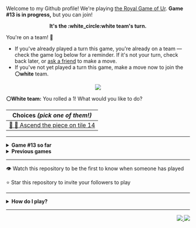 Welcome to my Github profile!
We're playing
[the Royal Game of Ur](https://en.wikipedia.org/wiki/Royal_Game_of_Ur).
**Game #13 is in progress,** but you can join!

<p align="center">
  <b>It's the
  :white_circle:white
  team's turn.</b>
</p>

You're on a team! :wave:

* If you've already played a turn this game, you're already on a team
  &mdash; check the game log below for a reminder. If it's not your turn,
  check back later, or [ask a
  friend](https://twitter.com/share?text=I'm+playing+The+Royal+Game+of+Ur+on+a+GitHub+profile.+Take+your+turn+at+https://github.com/rossjrw/rossjrw+%23RoyalGameOfUr+%23github) to make a move.
* If you've not yet played a turn this game, make a move now to join the
  **:white_circle:white** team.

<p align="center"><img src="https://raw.githubusercontent.com/rossjrw/rossjrw/play/games/current/board.2144.svg"></p>

  **:white_circle:White team:**
  You rolled a 1!
What would you like to do?

| Choices *(pick one of them!)* |
| --- |
  | [  :rocket: :crown: Ascend the piece on tile 14 ](https://github.com/rossjrw/rossjrw/issues/new?title=ur-move-1%4014-0&amp;body=Press+Submit%21+You+don%27t+need+to+edit+this+text+or+do+anything+else.%0D%0A%0D%0ABe+aware+that+your+move+can+take+a+minute+or+two+to+process.) |

-----

<details>
<summary><b>Game #13 so far</b></summary>

## Who's on each team?

<table>
    <thead>
      <tr><th colspan=2>Players in this game</th></tr>
    </thead>
    <tbody>
      <tr>
        <td align="right"><b>Black team</b> :black_circle:</td>
        <td>:white_circle: <b> White team</b></td>
      </tr>
      <tr align="center">
        <td><b><a href="https://github.com/CostasAK">@CostasAK</a></b> (38)<br><b><a href="https://github.com/Murdeala">@Murdeala</a></b> (17)<br><b><a href="https://github.com/congthanhng">@congthanhng</a></b> (4)<br><b><a href="https://github.com/Christian-Seiler">@Christian-Seiler</a></b> (2)<br><b><a href="https://github.com/bnidevs">@bnidevs</a></b> (2)<br><b><a href="https://github.com/Hrushal-Nikhare">@Hrushal-Nikhare</a></b> (1)<br><b><a href="https://github.com/DannyDoneva96">@DannyDoneva96</a></b> (1)<br><b><a href="https://github.com/shpatrickguo">@shpatrickguo</a></b> (1)<br><b><a href="https://github.com/tb148">@tb148</a></b> (1)<br><b><a href="https://github.com/sagodi97">@sagodi97</a></b> (1)<br><b><a href="https://github.com/le2sky">@le2sky</a></b> (1)<br><b><a href="https://github.com/zackfall">@zackfall</a></b> (1)</td>
        <td><b><a href="https://github.com/TejaTadepalli">@TejaTadepalli</a></b> (59)<br><b><a href="https://github.com/Sam948-byte">@Sam948-byte</a></b> (1)<br><b><a href="https://github.com/beingmerry">@beingmerry</a></b> (1)<br><b><a href="https://github.com/tygutowski">@tygutowski</a></b> (1)<br><b><a href="https://github.com/normalwalrus">@normalwalrus</a></b> (1)<br><b><a href="https://github.com/spetz83">@spetz83</a></b> (1)<br><b><a href="https://github.com/visualdoj">@visualdoj</a></b> (1)<br><b><a href="https://github.com/aquila-const">@aquila-const</a></b> (1)</td>
      </tr>
    </tbody>
  </table>

## What's happened so far?

| Time | Turn | Event | Issue | Board |
| :---: | :---: | :--- | :---: | :---: |
  | 27th Jan 2023 15:59 | **0** | :white_circle: **[@TejaTadepalli](https://github.com/TejaTadepalli)** started a new game | [#1995](https://github.com/rossjrw/rossjrw/issues/1995) | [link](https://raw.githubusercontent.com/rossjrw/rossjrw/abd8b193e9597e14f2da6b861a4af6c1af9d2d58/games/current/board.1995.svg) |
  | 27th Jan 2023 16:00 | **1** | :white_circle: **[@TejaTadepalli](https://github.com/TejaTadepalli)** moved a white piece onto the board to position 2    | [#1996](https://github.com/rossjrw/rossjrw/issues/1996) | [link](https://raw.githubusercontent.com/rossjrw/rossjrw/533e22cd03b5a3e3fcd226d1e5cb3bff2694562a/games/current/board.1996.svg) |
  | 27th Jan 2023 16:44 | **2** | :black_circle: **[@CostasAK](https://github.com/CostasAK)** moved a black piece onto the board to position 1    | [#1997](https://github.com/rossjrw/rossjrw/issues/1997) | [link](https://raw.githubusercontent.com/rossjrw/rossjrw/12905d6634213b0732f486cfb68e0f42364d12ab/games/current/board.1997.svg) |
  | 27th Jan 2023 18:05 | **3** | :white_circle: **[@Sam948-byte](https://github.com/Sam948-byte)** moved a white piece from position 2 to position 4  — claimed a rosette :rosette:  | [#1998](https://github.com/rossjrw/rossjrw/issues/1998) | [link](https://raw.githubusercontent.com/rossjrw/rossjrw/17de13e5d985f872286a58a1333d46f9fc4570a7/games/current/board.1998.svg) |
  | 27th Jan 2023 18:49 | **4** | :white_circle: **[@TejaTadepalli](https://github.com/TejaTadepalli)** moved a white piece onto the board to position 3    | [#1999](https://github.com/rossjrw/rossjrw/issues/1999) |  |
  | 30th Jan 2023 15:36 | **5** | :black_circle: **[@congthanhng](https://github.com/congthanhng)** moved a black piece from position 1 to position 4  — claimed a rosette :rosette:  | [#2000](https://github.com/rossjrw/rossjrw/issues/2000) | [link](https://raw.githubusercontent.com/rossjrw/rossjrw/742dda9192b1c7bf36198cc00b803c7104fde3a0/games/current/board.2000.svg) |
  | 30th Jan 2023 15:36 | **6** | :black_circle:  The black team rolled a 0 and their turn was automatically passed | [#2000](https://github.com/rossjrw/rossjrw/issues/2000) | [link](https://raw.githubusercontent.com/rossjrw/rossjrw/d43875d93175dc8052bb78c03649a2f6c4d13c44/games/current/board.2000.svg) |
  | 30th Jan 2023 15:54 | **7** | :white_circle: **[@TejaTadepalli](https://github.com/TejaTadepalli)** moved a white piece onto the board to position 2    | [#2001](https://github.com/rossjrw/rossjrw/issues/2001) | [link](https://raw.githubusercontent.com/rossjrw/rossjrw/c6c2d9ee7ea2d8e26165e756e58df7cdea096e95/games/current/board.2001.svg) |
  | 30th Jan 2023 16:50 | **8** | :black_circle: **[@congthanhng](https://github.com/congthanhng)** moved a black piece onto the board to position 2    | [#2002](https://github.com/rossjrw/rossjrw/issues/2002) | [link](https://raw.githubusercontent.com/rossjrw/rossjrw/ad5f67e27e76d4b848966307d54ebbe8684903d0/games/current/board.2002.svg) |
  | 31st Jan 2023 00:38 | **9** | :white_circle: **[@beingmerry](https://github.com/beingmerry)** moved a white piece from position 3 to position 5    | [#2003](https://github.com/rossjrw/rossjrw/issues/2003) | [link](https://raw.githubusercontent.com/rossjrw/rossjrw/ef5bbf883ed0b12ee760106aae84dde94d1553a3/games/current/board.2003.svg) |
  | 31st Jan 2023 05:50 | **10** | :black_circle: **[@congthanhng](https://github.com/congthanhng)** moved a black piece from position 4 to position 8  — claimed a rosette :rosette:  | [#2004](https://github.com/rossjrw/rossjrw/issues/2004) | [link](https://raw.githubusercontent.com/rossjrw/rossjrw/6861ce254550479844130a072070affba0551944/games/current/board.2004.svg) |
  | 31st Jan 2023 06:51 | **11** | :black_circle: **[@congthanhng](https://github.com/congthanhng)** moved a black piece from position 2 to position 4  — claimed a rosette :rosette:  | [#2005](https://github.com/rossjrw/rossjrw/issues/2005) |  |
  | 31st Jan 2023 07:56 | **12** | :black_circle: **[@Hrushal-Nikhare](https://github.com/Hrushal-Nikhare)** moved a black piece from position 8 to position 10    | [#2006](https://github.com/rossjrw/rossjrw/issues/2006) |  |
  | 31st Jan 2023 07:56 | **13** | :white_circle:  The white team rolled a 0 and their turn was automatically passed | [#2006](https://github.com/rossjrw/rossjrw/issues/2006) | [link](https://raw.githubusercontent.com/rossjrw/rossjrw/313500b9a30c47ab16b1062984af401ec984d7fe/games/current/board.2006.svg) |
  | 31st Jan 2023 07:56 | **14** | :black_circle:  The black team rolled a 0 and their turn was automatically passed | [#2006](https://github.com/rossjrw/rossjrw/issues/2006) | [link](https://raw.githubusercontent.com/rossjrw/rossjrw/84d39b78635af7de15f0918090cc6e7502aa3957/games/current/board.2006.svg) |
  | 1st Feb 2023 13:09 | **15** | :white_circle: **[@TejaTadepalli](https://github.com/TejaTadepalli)** moved a white piece from position 5 to position 8  — claimed a rosette :rosette:  | [#2007](https://github.com/rossjrw/rossjrw/issues/2007) | [link](https://raw.githubusercontent.com/rossjrw/rossjrw/f317dafda8426fe6393df8d8c8961ae624341be0/games/current/board.2007.svg) |
  | 1st Feb 2023 13:10 | **16** | :white_circle: **[@TejaTadepalli](https://github.com/TejaTadepalli)** moved a white piece onto the board to position 3    | [#2008](https://github.com/rossjrw/rossjrw/issues/2008) | [link](https://raw.githubusercontent.com/rossjrw/rossjrw/99104bcaf691192ceb2145bd7e9c56000d68df31/games/current/board.2008.svg) |
  | 2nd Feb 2023 08:59 | **17** | :black_circle: **[@CostasAK](https://github.com/CostasAK)** moved a black piece from position 10 to position 11    | [#2009](https://github.com/rossjrw/rossjrw/issues/2009) | [link](https://raw.githubusercontent.com/rossjrw/rossjrw/f8432faddd7e2584e9fa041447a283c7c6ec6f8f/games/current/board.2009.svg) |
  | 2nd Feb 2023 12:51 | **18** | :white_circle: **[@TejaTadepalli](https://github.com/TejaTadepalli)** moved a white piece from position 8 to position 10    | [#2010](https://github.com/rossjrw/rossjrw/issues/2010) | [link](https://raw.githubusercontent.com/rossjrw/rossjrw/65f79145ee72f6faa2a5fc0634717cb446b9a403/games/current/board.2010.svg) |
  | 2nd Feb 2023 13:02 | **19** | :black_circle: **[@CostasAK](https://github.com/CostasAK)** moved a black piece from position 11 to position 13    | [#2011](https://github.com/rossjrw/rossjrw/issues/2011) | [link](https://raw.githubusercontent.com/rossjrw/rossjrw/7014c6c499de107baefc50354071ab28a02213dc/games/current/board.2011.svg) |
  | 2nd Feb 2023 15:52 | **20** | :white_circle: **[@TejaTadepalli](https://github.com/TejaTadepalli)** moved a white piece from position 10 to position 12    | [#2012](https://github.com/rossjrw/rossjrw/issues/2012) | [link](https://raw.githubusercontent.com/rossjrw/rossjrw/78b57ca2c41eea1a2a27e032e386345ee7e1bfba/games/current/board.2012.svg) |
  | 2nd Feb 2023 17:38 | **21** | :black_circle: **[@Christian-Seiler](https://github.com/Christian-Seiler)** moved a black piece onto the board to position 2    | [#2013](https://github.com/rossjrw/rossjrw/issues/2013) | [link](https://raw.githubusercontent.com/rossjrw/rossjrw/29e7c7aee0305e7f7464af347fad7930b232545e/games/current/board.2013.svg) |
  | 3rd Feb 2023 14:21 | **22** | :white_circle: **[@TejaTadepalli](https://github.com/TejaTadepalli)** ascended a white piece from position 12 :rocket:    | [#2014](https://github.com/rossjrw/rossjrw/issues/2014) | [link](https://raw.githubusercontent.com/rossjrw/rossjrw/4effe1f68fe4391888e7ba9f21663e3e48f490e8/games/current/board.2014.svg) |
  | 3rd Feb 2023 16:01 | **23** | :black_circle: **[@CostasAK](https://github.com/CostasAK)** moved a black piece from position 13 to position 14  — claimed a rosette :rosette:  | [#2015](https://github.com/rossjrw/rossjrw/issues/2015) | [link](https://raw.githubusercontent.com/rossjrw/rossjrw/bb0084ebdccaa64a3e1993906a9b6f5e3a9f3ee3/games/current/board.2015.svg) |
  | 3rd Feb 2023 16:02 | **24** | :black_circle: **[@CostasAK](https://github.com/CostasAK)** ascended a black piece from position 14 :rocket:    | [#2016](https://github.com/rossjrw/rossjrw/issues/2016) | [link](https://raw.githubusercontent.com/rossjrw/rossjrw/c0dfdbed80a7704f15e8731902fc332e65f7b3bb/games/current/board.2016.svg) |
  | 4th Feb 2023 04:48 | **25** | :white_circle: **[@TejaTadepalli](https://github.com/TejaTadepalli)** moved a white piece from position 3 to position 5    | [#2017](https://github.com/rossjrw/rossjrw/issues/2017) | [link](https://raw.githubusercontent.com/rossjrw/rossjrw/14b322900e337d37c00f3420c1034180f8cea2d1/games/current/board.2017.svg) |
  | 8th Feb 2023 05:44 | **26** | :black_circle: **[@Murdeala](https://github.com/Murdeala)** moved a black piece from position 4 to position 5 — captured a white piece :crossed_swords:   | [#2018](https://github.com/rossjrw/rossjrw/issues/2018) | [link](https://raw.githubusercontent.com/rossjrw/rossjrw/0ee33fc7033def0a906d8a0d17c43e23904ab9e8/games/current/board.2018.svg) |
  | 8th Feb 2023 15:18 | **27** | :white_circle: **[@TejaTadepalli](https://github.com/TejaTadepalli)** moved a white piece from position 2 to position 5 — captured a black piece :crossed_swords:   | [#2020](https://github.com/rossjrw/rossjrw/issues/2020) | [link](https://raw.githubusercontent.com/rossjrw/rossjrw/65316672f66ed81f3bdcd03741bc8730b3a99684/games/current/board.2020.svg) |
  | 8th Feb 2023 19:09 | **28** | :black_circle: **[@DannyDoneva96](https://github.com/DannyDoneva96)** moved a black piece from position 2 to position 4  — claimed a rosette :rosette:  | [#2021](https://github.com/rossjrw/rossjrw/issues/2021) | [link](https://raw.githubusercontent.com/rossjrw/rossjrw/3e4daf8709c22c6d0f453660476f36cd104fa644/games/current/board.2021.svg) |
  | 9th Feb 2023 17:06 | **29** | :black_circle: **[@Christian-Seiler](https://github.com/Christian-Seiler)** moved a black piece from position 4 to position 7    | [#2022](https://github.com/rossjrw/rossjrw/issues/2022) | [link](https://raw.githubusercontent.com/rossjrw/rossjrw/6a483896a639d318afd07ed3c7def8e703a28e99/games/current/board.2022.svg) |
  | 10th Feb 2023 13:56 | **30** | :white_circle: **[@TejaTadepalli](https://github.com/TejaTadepalli)** moved a white piece from position 5 to position 7 — captured a black piece :crossed_swords:   | [#2024](https://github.com/rossjrw/rossjrw/issues/2024) | [link](https://raw.githubusercontent.com/rossjrw/rossjrw/2508d184939fc748b28099734b1cfd9bddc1c137/games/current/board.2024.svg) |
  | 11th Feb 2023 06:13 | **31** | :black_circle: **[@shpatrickguo](https://github.com/shpatrickguo)** moved a black piece onto the board to position 2    | [#2025](https://github.com/rossjrw/rossjrw/issues/2025) | [link](https://raw.githubusercontent.com/rossjrw/rossjrw/f8af921343aa8810a06854926538fa68f6c66851/games/current/board.2025.svg) |
  | 11th Feb 2023 14:35 | **32** | :white_circle: **[@TejaTadepalli](https://github.com/TejaTadepalli)** moved a white piece from position 7 to position 9    | [#2027](https://github.com/rossjrw/rossjrw/issues/2027) | [link](https://raw.githubusercontent.com/rossjrw/rossjrw/f5e3e9846ec900c1f9b1c1041848a130a2289a46/games/current/board.2027.svg) |
  | 12th Feb 2023 09:57 | **33** | :black_circle: **[@tb148](https://github.com/tb148)** moved a black piece onto the board to position 3    | [#2028](https://github.com/rossjrw/rossjrw/issues/2028) | [link](https://raw.githubusercontent.com/rossjrw/rossjrw/b7711698683645f454b10e81d1e42ad2896fea48/games/current/board.2028.svg) |
  | 12th Feb 2023 16:52 | **34** | :white_circle: **[@TejaTadepalli](https://github.com/TejaTadepalli)** moved a white piece onto the board to position 3    | [#2030](https://github.com/rossjrw/rossjrw/issues/2030) | [link](https://raw.githubusercontent.com/rossjrw/rossjrw/8a110f446f9c51b811e807518a5588d5212ba800/games/current/board.2030.svg) |
  | 13th Feb 2023 02:52 | **35** | :black_circle: **[@sagodi97](https://github.com/sagodi97)** moved a black piece from position 2 to position 4  — claimed a rosette :rosette:  | [#2031](https://github.com/rossjrw/rossjrw/issues/2031) | [link](https://raw.githubusercontent.com/rossjrw/rossjrw/bbf3a1f56c79547c20ead55f126b42e8d48bf11c/games/current/board.2031.svg) |
  | 14th Feb 2023 01:50 | **36** | :black_circle: **[@Murdeala](https://github.com/Murdeala)** moved a black piece from position 3 to position 6    | [#2032](https://github.com/rossjrw/rossjrw/issues/2032) | [link](https://raw.githubusercontent.com/rossjrw/rossjrw/4b398835a43c46b45eadcaf5a1303b474bcb525d/games/current/board.2032.svg) |
  | 14th Feb 2023 13:08 | **37** | :white_circle: **[@TejaTadepalli](https://github.com/TejaTadepalli)** moved a white piece from position 3 to position 6 — captured a black piece :crossed_swords:   | [#2033](https://github.com/rossjrw/rossjrw/issues/2033) | [link](https://raw.githubusercontent.com/rossjrw/rossjrw/4090eacad8e27a1391ae3d4884891dd78c3f2cbb/games/current/board.2033.svg) |
  | 15th Feb 2023 23:15 | **38** | :black_circle: **[@Murdeala](https://github.com/Murdeala)** moved a black piece from position 4 to position 6 — captured a white piece :crossed_swords:   | [#2034](https://github.com/rossjrw/rossjrw/issues/2034) | [link](https://raw.githubusercontent.com/rossjrw/rossjrw/c271c5cbcdc1ab9b4870ee82d711ba53def1a44b/games/current/board.2034.svg) |
  | 16th Feb 2023 00:16 | **39** | :white_circle: **[@tygutowski](https://github.com/tygutowski)** moved a white piece from position 4 to position 5    | [#2035](https://github.com/rossjrw/rossjrw/issues/2035) | [link](https://raw.githubusercontent.com/rossjrw/rossjrw/762709b2119e6cf0766cc1d24462aac042469407/games/current/board.2035.svg) |
  | 16th Feb 2023 02:18 | **40** | :black_circle: **[@Murdeala](https://github.com/Murdeala)** moved a black piece onto the board to position 1    | [#2036](https://github.com/rossjrw/rossjrw/issues/2036) | [link](https://raw.githubusercontent.com/rossjrw/rossjrw/72f638b9d3e8b5aa28a4adaed49c92af39c6fdd4/games/current/board.2036.svg) |
  | 16th Feb 2023 15:07 | **41** | :white_circle: **[@TejaTadepalli](https://github.com/TejaTadepalli)** moved a white piece onto the board to position 4  — claimed a rosette :rosette:  | [#2037](https://github.com/rossjrw/rossjrw/issues/2037) | [link](https://raw.githubusercontent.com/rossjrw/rossjrw/913a6ee7a3e8342a7f929a81581e6acb5ef4ab8f/games/current/board.2037.svg) |
  | 16th Feb 2023 15:08 | **42** | :white_circle: **[@TejaTadepalli](https://github.com/TejaTadepalli)** moved a white piece from position 5 to position 6 — captured a black piece :crossed_swords:   | [#2038](https://github.com/rossjrw/rossjrw/issues/2038) | [link](https://raw.githubusercontent.com/rossjrw/rossjrw/40b4f97ca12f2d2d0195191825562861fdc23bf9/games/current/board.2038.svg) |
  | 17th Feb 2023 11:53 | **43** | :black_circle: **[@CostasAK](https://github.com/CostasAK)** moved a black piece from position 1 to position 2    | [#2039](https://github.com/rossjrw/rossjrw/issues/2039) | [link](https://raw.githubusercontent.com/rossjrw/rossjrw/91a21465770400b0eb0eb76db776e6994a0e6b54/games/current/board.2039.svg) |
  | 17th Feb 2023 13:51 | **44** | :white_circle: **[@TejaTadepalli](https://github.com/TejaTadepalli)** moved a white piece from position 4 to position 8  — claimed a rosette :rosette:  | [#2040](https://github.com/rossjrw/rossjrw/issues/2040) | [link](https://raw.githubusercontent.com/rossjrw/rossjrw/67a5115ac3fcc89026b67e278d0621989bb02299/games/current/board.2040.svg) |
  | 17th Feb 2023 13:52 | **45** | :white_circle: **[@TejaTadepalli](https://github.com/TejaTadepalli)** moved a white piece from position 8 to position 10    | [#2041](https://github.com/rossjrw/rossjrw/issues/2041) | [link](https://raw.githubusercontent.com/rossjrw/rossjrw/633baff3726896af339ad3aff10c246d15f65a9a/games/current/board.2041.svg) |
  | 18th Feb 2023 14:21 | **46** | :black_circle: **[@Murdeala](https://github.com/Murdeala)** moved a black piece from position 2 to position 4  — claimed a rosette :rosette:  | [#2042](https://github.com/rossjrw/rossjrw/issues/2042) | [link](https://raw.githubusercontent.com/rossjrw/rossjrw/6feb9ed27f1066bf43e52de026bf36d9f526d739/games/current/board.2042.svg) |
  | 19th Feb 2023 13:52 | **47** | :black_circle: **[@Murdeala](https://github.com/Murdeala)** moved a black piece from position 4 to position 6 — captured a white piece :crossed_swords:   | [#2043](https://github.com/rossjrw/rossjrw/issues/2043) | [link](https://raw.githubusercontent.com/rossjrw/rossjrw/8913f6119d88f00c308d717e148f891ef92858d0/games/current/board.2043.svg) |
  | 20th Feb 2023 07:59 | **48** | :white_circle: **[@normalwalrus](https://github.com/normalwalrus)** moved a white piece onto the board to position 2    | [#2044](https://github.com/rossjrw/rossjrw/issues/2044) | [link](https://raw.githubusercontent.com/rossjrw/rossjrw/bc85870fdb4c4d0237d79d74bef741dea015bb72/games/current/board.2044.svg) |
  | 20th Feb 2023 08:18 | **49** | :black_circle: **[@CostasAK](https://github.com/CostasAK)** moved a black piece from position 6 to position 7    | [#2045](https://github.com/rossjrw/rossjrw/issues/2045) | [link](https://raw.githubusercontent.com/rossjrw/rossjrw/f47b5344305c084a5d893cf0c184ba57d2cfb9fd/games/current/board.2045.svg) |
  | 20th Feb 2023 12:59 | **50** | :white_circle: **[@TejaTadepalli](https://github.com/TejaTadepalli)** moved a white piece from position 2 to position 4  — claimed a rosette :rosette:  | [#2046](https://github.com/rossjrw/rossjrw/issues/2046) | [link](https://raw.githubusercontent.com/rossjrw/rossjrw/c309d3176ff27da86b92f199607fd579bf8dbc47/games/current/board.2046.svg) |
  | 20th Feb 2023 13:00 | **51** | :white_circle: **[@TejaTadepalli](https://github.com/TejaTadepalli)** moved a white piece from position 4 to position 6    | [#2047](https://github.com/rossjrw/rossjrw/issues/2047) | [link](https://raw.githubusercontent.com/rossjrw/rossjrw/dbf18b78fea4fe81fe8e55865846342c7dcff88b/games/current/board.2047.svg) |
  | 20th Feb 2023 14:43 | **52** | :black_circle: **[@bnidevs](https://github.com/bnidevs)** moved a black piece from position 7 to position 10 — captured a white piece :crossed_swords:   | [#2048](https://github.com/rossjrw/rossjrw/issues/2048) | [link](https://raw.githubusercontent.com/rossjrw/rossjrw/3245a01bca5cc953ee51c62c77739862aa2ab1ce/games/current/board.2048.svg) |
  | 21st Feb 2023 05:23 | **53** | :white_circle: **[@spetz83](https://github.com/spetz83)** moved a white piece from position 9 to position 10 — captured a black piece :crossed_swords:   | [#2050](https://github.com/rossjrw/rossjrw/issues/2050) | [link](https://raw.githubusercontent.com/rossjrw/rossjrw/477c81fb402643f75ee5c137f07a84630a63501f/games/current/board.2050.svg) |
  | 22nd Feb 2023 01:05 | **54** | :black_circle: **[@Murdeala](https://github.com/Murdeala)** moved a black piece onto the board to position 3    | [#2051](https://github.com/rossjrw/rossjrw/issues/2051) |  |
  | 22nd Feb 2023 18:20 | **55** | :white_circle: **[@TejaTadepalli](https://github.com/TejaTadepalli)** moved a white piece onto the board to position 3    | [#2052](https://github.com/rossjrw/rossjrw/issues/2052) | [link](https://raw.githubusercontent.com/rossjrw/rossjrw/3600d18f978f3eebcbe13889cab7608e23d52bea/games/current/board.2052.svg) |
  | 22nd Feb 2023 18:20 | **56** | :black_circle:  The black team rolled a 0 and their turn was automatically passed | [#2052](https://github.com/rossjrw/rossjrw/issues/2052) | [link](https://raw.githubusercontent.com/rossjrw/rossjrw/d2edefa68e156f8720b14a1228ca0a40c767c740/games/current/board.2052.svg) |
  | 22nd Feb 2023 18:21 | **57** | :white_circle: **[@TejaTadepalli](https://github.com/TejaTadepalli)** moved a white piece from position 6 to position 8  — claimed a rosette :rosette:  | [#2053](https://github.com/rossjrw/rossjrw/issues/2053) | [link](https://raw.githubusercontent.com/rossjrw/rossjrw/b9a794270f5af287f506630ab27198c591cffd4d/games/current/board.2053.svg) |
  | 22nd Feb 2023 18:29 | **58** | :white_circle: **[@TejaTadepalli](https://github.com/TejaTadepalli)** moved a white piece from position 3 to position 4  — claimed a rosette :rosette:  | [#2054](https://github.com/rossjrw/rossjrw/issues/2054) | [link](https://raw.githubusercontent.com/rossjrw/rossjrw/0e162ccd9c7491a0d7e2da5c6768891a922f651b/games/current/board.2054.svg) |
  | 22nd Feb 2023 18:30 | **59** | :white_circle: **[@TejaTadepalli](https://github.com/TejaTadepalli)** moved a white piece onto the board to position 3    | [#2055](https://github.com/rossjrw/rossjrw/issues/2055) | [link](https://raw.githubusercontent.com/rossjrw/rossjrw/fa273352f1f31a9c549eecf482385c6ac0d244f1/games/current/board.2055.svg) |
  | 23rd Feb 2023 01:46 | **60** | :black_circle: **[@Murdeala](https://github.com/Murdeala)** moved a black piece from position 3 to position 6    | [#2056](https://github.com/rossjrw/rossjrw/issues/2056) | [link](https://raw.githubusercontent.com/rossjrw/rossjrw/628db0f2f621f88b93a46ce5d6f4f9c1c56bcbc8/games/current/board.2056.svg) |
  | 23rd Feb 2023 15:32 | **61** | :white_circle: **[@TejaTadepalli](https://github.com/TejaTadepalli)** moved a white piece from position 4 to position 6 — captured a black piece :crossed_swords:   | [#2057](https://github.com/rossjrw/rossjrw/issues/2057) | [link](https://raw.githubusercontent.com/rossjrw/rossjrw/c07b58ba649ee96d91003d6bd4ea16a31e7339f3/games/current/board.2057.svg) |
  | 24th Feb 2023 11:38 | **62** | :black_circle: **[@CostasAK](https://github.com/CostasAK)** moved a black piece onto the board to position 2    | [#2058](https://github.com/rossjrw/rossjrw/issues/2058) | [link](https://raw.githubusercontent.com/rossjrw/rossjrw/bcc5e654709e02c5dde35cdc84b627d6c70b51cd/games/current/board.2058.svg) |
  | 24th Feb 2023 13:20 | **63** | :white_circle: **[@TejaTadepalli](https://github.com/TejaTadepalli)** moved a white piece from position 8 to position 11    | [#2059](https://github.com/rossjrw/rossjrw/issues/2059) | [link](https://raw.githubusercontent.com/rossjrw/rossjrw/0854065b83fe86ce1d6241ceb2f6778594ece0f4/games/current/board.2059.svg) |
  | 24th Feb 2023 13:46 | **64** | :black_circle: **[@Murdeala](https://github.com/Murdeala)** moved a black piece from position 2 to position 4  — claimed a rosette :rosette:  | [#2060](https://github.com/rossjrw/rossjrw/issues/2060) | [link](https://raw.githubusercontent.com/rossjrw/rossjrw/e53dbdc70254f83599a7c52ea3e7249f596af6d0/games/current/board.2060.svg) |
  | 25th Feb 2023 03:26 | **65** | :black_circle: **[@le2sky](https://github.com/le2sky)** moved a black piece onto the board to position 3    | [#2061](https://github.com/rossjrw/rossjrw/issues/2061) | [link](https://raw.githubusercontent.com/rossjrw/rossjrw/7f5e17f06da5d4de06541d885969934a543c3403/games/current/board.2061.svg) |
  | 25th Feb 2023 09:43 | **66** | :white_circle: **[@TejaTadepalli](https://github.com/TejaTadepalli)** moved a white piece from position 10 to position 14  — claimed a rosette :rosette:  | [#2062](https://github.com/rossjrw/rossjrw/issues/2062) | [link](https://raw.githubusercontent.com/rossjrw/rossjrw/0806b9ce65c3de899883bd7d3f0f740e79da6896/games/current/board.2062.svg) |
  | 25th Feb 2023 09:44 | **67** | :white_circle: **[@TejaTadepalli](https://github.com/TejaTadepalli)** moved a white piece from position 6 to position 8  — claimed a rosette :rosette:  | [#2063](https://github.com/rossjrw/rossjrw/issues/2063) | [link](https://raw.githubusercontent.com/rossjrw/rossjrw/fa345d75ddcb0ac7a443646389b3916790be53ab/games/current/board.2063.svg) |
  | 25th Feb 2023 09:45 | **68** | :white_circle: **[@TejaTadepalli](https://github.com/TejaTadepalli)** moved a white piece from position 3 to position 6    | [#2064](https://github.com/rossjrw/rossjrw/issues/2064) | [link](https://raw.githubusercontent.com/rossjrw/rossjrw/b11774492f8bc85cda6180bdcf7e0df7398fd574/games/current/board.2064.svg) |
  | 25th Feb 2023 13:41 | **69** | :black_circle: **[@Murdeala](https://github.com/Murdeala)** moved a black piece onto the board to position 1    | [#2065](https://github.com/rossjrw/rossjrw/issues/2065) | [link](https://raw.githubusercontent.com/rossjrw/rossjrw/3c74eb3c0df5679ebebfe6a6cfb9527a242ae470/games/current/board.2065.svg) |
  | 26th Feb 2023 07:20 | **70** | :white_circle: **[@TejaTadepalli](https://github.com/TejaTadepalli)** moved a white piece from position 6 to position 9    | [#2066](https://github.com/rossjrw/rossjrw/issues/2066) | [link](https://raw.githubusercontent.com/rossjrw/rossjrw/924780082f9b770b635e80c50fa887d978a45a21/games/current/board.2066.svg) |
  | 26th Feb 2023 13:42 | **71** | :black_circle: **[@Murdeala](https://github.com/Murdeala)** moved a black piece onto the board to position 2    | [#2067](https://github.com/rossjrw/rossjrw/issues/2067) | [link](https://raw.githubusercontent.com/rossjrw/rossjrw/cab0e5ce9ce86ddb6308435ad4ccc79768ef238e/games/current/board.2067.svg) |
  | 27th Feb 2023 17:15 | **72** | :white_circle: **[@TejaTadepalli](https://github.com/TejaTadepalli)** moved a white piece onto the board to position 3    | [#2069](https://github.com/rossjrw/rossjrw/issues/2069) | [link](https://raw.githubusercontent.com/rossjrw/rossjrw/96ef2afad77abe9f256ed1b031ae4c56f24070db/games/current/board.2069.svg) |
  | 27th Feb 2023 19:47 | **73** | :black_circle: **[@CostasAK](https://github.com/CostasAK)** moved a black piece from position 4 to position 6    | [#2070](https://github.com/rossjrw/rossjrw/issues/2070) | [link](https://raw.githubusercontent.com/rossjrw/rossjrw/2cd8e1745fa5e33f44b9ff684e87407644d27b90/games/current/board.2070.svg) |
  | 28th Feb 2023 08:45 | **74** | :white_circle: **[@visualdoj](https://github.com/visualdoj)** moved a white piece from position 9 to position 10    | [#2071](https://github.com/rossjrw/rossjrw/issues/2071) | [link](https://raw.githubusercontent.com/rossjrw/rossjrw/5ae1926b2447c0a2c712d3640924b5fd9b19e1df/games/current/board.2071.svg) |
  | 28th Feb 2023 11:35 | **75** | :black_circle: **[@CostasAK](https://github.com/CostasAK)** moved a black piece from position 2 to position 4  — claimed a rosette :rosette:  | [#2072](https://github.com/rossjrw/rossjrw/issues/2072) | [link](https://raw.githubusercontent.com/rossjrw/rossjrw/8e41d09548357d48391dd764549e647034f5e511/games/current/board.2072.svg) |
  | 28th Feb 2023 11:37 | **76** | :black_circle: **[@CostasAK](https://github.com/CostasAK)** moved a black piece from position 6 to position 9    | [#2073](https://github.com/rossjrw/rossjrw/issues/2073) |  |
  | 28th Feb 2023 14:21 | **77** | :white_circle: **[@TejaTadepalli](https://github.com/TejaTadepalli)** moved a white piece from position 10 to position 13    | [#2074](https://github.com/rossjrw/rossjrw/issues/2074) | [link](https://raw.githubusercontent.com/rossjrw/rossjrw/6d17e427df892dbc7bfcbf680a951c988a6e8d43/games/current/board.2074.svg) |
  | 28th Feb 2023 14:21 | **78** | :black_circle:  The black team rolled a 0 and their turn was automatically passed | [#2074](https://github.com/rossjrw/rossjrw/issues/2074) | [link](https://raw.githubusercontent.com/rossjrw/rossjrw/25a8b79e352c7dd2d659e2c0c8fe1eb1acc63ab4/games/current/board.2074.svg) |
  | 28th Feb 2023 14:23 | **79** | :white_circle: **[@TejaTadepalli](https://github.com/TejaTadepalli)** ascended a white piece from position 11 :rocket:    | [#2075](https://github.com/rossjrw/rossjrw/issues/2075) | [link](https://raw.githubusercontent.com/rossjrw/rossjrw/97e3c4e1ec5a0b67500d7dd98f14c2134680d52f/games/current/board.2075.svg) |
  | 28th Feb 2023 17:24 | **80** | :black_circle: **[@CostasAK](https://github.com/CostasAK)** moved a black piece from position 9 to position 11    | [#2076](https://github.com/rossjrw/rossjrw/issues/2076) | [link](https://raw.githubusercontent.com/rossjrw/rossjrw/42de7159e3cdfb059e43ee32f7704c6079f1d5cc/games/current/board.2076.svg) |
  | 1st Mar 2023 06:05 | **81** | :white_circle: **[@aquila-const](https://github.com/aquila-const)** moved a white piece onto the board to position 2    | [#2079](https://github.com/rossjrw/rossjrw/issues/2079) | [link](https://raw.githubusercontent.com/rossjrw/rossjrw/0ca9b2afe3eb9002447293bf30882a29bc5b95cc/games/current/board.2079.svg) |
  | 1st Mar 2023 17:20 | **82** | :black_circle: **[@CostasAK](https://github.com/CostasAK)** moved a black piece from position 11 to position 13    | [#2080](https://github.com/rossjrw/rossjrw/issues/2080) | [link](https://raw.githubusercontent.com/rossjrw/rossjrw/48f1096c2a20c3a30ae724e0bd3ed2e6d862dcb8/games/current/board.2080.svg) |
  | 1st Mar 2023 18:02 | **83** | :white_circle: **[@TejaTadepalli](https://github.com/TejaTadepalli)** moved a white piece from position 2 to position 4  — claimed a rosette :rosette:  | [#2081](https://github.com/rossjrw/rossjrw/issues/2081) | [link](https://raw.githubusercontent.com/rossjrw/rossjrw/a28190bb9e892804849aa1a4bf0112b6d0a6c754/games/current/board.2081.svg) |
  | 1st Mar 2023 18:11 | **84** | :white_circle: **[@TejaTadepalli](https://github.com/TejaTadepalli)** moved a white piece from position 8 to position 10    | [#2082](https://github.com/rossjrw/rossjrw/issues/2082) | [link](https://raw.githubusercontent.com/rossjrw/rossjrw/55738c1d7f12aecee27fd64b2d39eb9473cc0840/games/current/board.2082.svg) |
  | 2nd Mar 2023 13:28 | **85** | :black_circle: **[@CostasAK](https://github.com/CostasAK)** moved a black piece from position 13 to position 14  — claimed a rosette :rosette:  | [#2083](https://github.com/rossjrw/rossjrw/issues/2083) | [link](https://raw.githubusercontent.com/rossjrw/rossjrw/d13884bc7cff2ef36bf5e29a50d277b94eeaa05e/games/current/board.2083.svg) |
  | 2nd Mar 2023 13:29 | **86** | :black_circle: **[@CostasAK](https://github.com/CostasAK)** ascended a black piece from position 14 :rocket:    | [#2084](https://github.com/rossjrw/rossjrw/issues/2084) | [link](https://raw.githubusercontent.com/rossjrw/rossjrw/5197906012cb3be10278b0eeca24f7228d4e83bd/games/current/board.2084.svg) |
  | 2nd Mar 2023 18:02 | **87** | :white_circle: **[@TejaTadepalli](https://github.com/TejaTadepalli)** ascended a white piece from position 13 :rocket:    | [#2085](https://github.com/rossjrw/rossjrw/issues/2085) | [link](https://raw.githubusercontent.com/rossjrw/rossjrw/4deeb2109e1e104c635ba8dc7481ee65b6ecfaf7/games/current/board.2085.svg) |
  | 2nd Mar 2023 18:42 | **88** | :black_circle: **[@CostasAK](https://github.com/CostasAK)** moved a black piece onto the board to position 2    | [#2086](https://github.com/rossjrw/rossjrw/issues/2086) | [link](https://raw.githubusercontent.com/rossjrw/rossjrw/07d07a33141f55de55b4cfb97a2d2208c323829d/games/current/board.2086.svg) |
  | 3rd Mar 2023 04:08 | **89** | :white_circle: **[@TejaTadepalli](https://github.com/TejaTadepalli)** moved a white piece from position 4 to position 8  — claimed a rosette :rosette:  | [#2087](https://github.com/rossjrw/rossjrw/issues/2087) | [link](https://raw.githubusercontent.com/rossjrw/rossjrw/1f7cc379b0f90408cd8d4fc524141ea03dd08730/games/current/board.2087.svg) |
  | 3rd Mar 2023 04:13 | **90** | :white_circle: **[@TejaTadepalli](https://github.com/TejaTadepalli)** moved a white piece from position 10 to position 13    | [#2088](https://github.com/rossjrw/rossjrw/issues/2088) | [link](https://raw.githubusercontent.com/rossjrw/rossjrw/ed9b8c1a47648e9cd2d048a78105f987ff7ab244/games/current/board.2088.svg) |
  | 3rd Mar 2023 13:36 | **91** | :black_circle: **[@Murdeala](https://github.com/Murdeala)** moved a black piece from position 4 to position 5    | [#2089](https://github.com/rossjrw/rossjrw/issues/2089) | [link](https://raw.githubusercontent.com/rossjrw/rossjrw/be8490cb59882fd11c9a588d6e90a5f5907080d4/games/current/board.2089.svg) |
  | 3rd Mar 2023 14:07 | **92** | :white_circle: **[@TejaTadepalli](https://github.com/TejaTadepalli)** moved a white piece from position 3 to position 4  — claimed a rosette :rosette:  | [#2091](https://github.com/rossjrw/rossjrw/issues/2091) | [link](https://raw.githubusercontent.com/rossjrw/rossjrw/59db632cd66f26b719a98e7fbbc7ba00312d4778/games/current/board.2091.svg) |
  | 3rd Mar 2023 14:08 | **93** | :white_circle: **[@TejaTadepalli](https://github.com/TejaTadepalli)** moved a white piece from position 8 to position 10    | [#2092](https://github.com/rossjrw/rossjrw/issues/2092) | [link](https://raw.githubusercontent.com/rossjrw/rossjrw/017edf4ad4137af5df4d33b3dc5772bd779d6965/games/current/board.2092.svg) |
  | 3rd Mar 2023 17:50 | **94** | :black_circle: **[@bnidevs](https://github.com/bnidevs)** moved a black piece from position 2 to position 4  — claimed a rosette :rosette:  | [#2093](https://github.com/rossjrw/rossjrw/issues/2093) | [link](https://raw.githubusercontent.com/rossjrw/rossjrw/3893691644bd2fd43973603172bc7741559d164f/games/current/board.2093.svg) |
  | 4th Mar 2023 13:40 | **95** | :black_circle: **[@Murdeala](https://github.com/Murdeala)** moved a black piece onto the board to position 2    | [#2094](https://github.com/rossjrw/rossjrw/issues/2094) | [link](https://raw.githubusercontent.com/rossjrw/rossjrw/887174720df1e8f58d71df601a529585e5aa9143/games/current/board.2094.svg) |
  | 4th Mar 2023 17:29 | **96** | :white_circle: **[@TejaTadepalli](https://github.com/TejaTadepalli)** moved a white piece from position 4 to position 7    | [#2095](https://github.com/rossjrw/rossjrw/issues/2095) | [link](https://raw.githubusercontent.com/rossjrw/rossjrw/f56708c324685fa12fca6e033d401e99b362b799/games/current/board.2095.svg) |
  | 5th Mar 2023 02:54 | **97** | :black_circle: **[@zackfall](https://github.com/zackfall)** moved a black piece from position 5 to position 6    | [#2096](https://github.com/rossjrw/rossjrw/issues/2096) | [link](https://raw.githubusercontent.com/rossjrw/rossjrw/78a59813ef274878c614fec70cc5cdd3ca7f47a2/games/current/board.2096.svg) |
  | 5th Mar 2023 04:33 | **98** | :white_circle: **[@TejaTadepalli](https://github.com/TejaTadepalli)** moved a white piece from position 7 to position 8  — claimed a rosette :rosette:  | [#2097](https://github.com/rossjrw/rossjrw/issues/2097) | [link](https://raw.githubusercontent.com/rossjrw/rossjrw/92608e940c4c8d4848708bc79f1b2283c2fffe39/games/current/board.2097.svg) |
  | 5th Mar 2023 04:44 | **99** | :white_circle: **[@TejaTadepalli](https://github.com/TejaTadepalli)** ascended a white piece from position 13 :rocket:    | [#2098](https://github.com/rossjrw/rossjrw/issues/2098) | [link](https://raw.githubusercontent.com/rossjrw/rossjrw/4d6d7d3b577a35b0995b2f269bf770f9f9383e4c/games/current/board.2098.svg) |
  | 5th Mar 2023 13:30 | **100** | :black_circle: **[@Murdeala](https://github.com/Murdeala)** moved a black piece from position 3 to position 5    | [#2099](https://github.com/rossjrw/rossjrw/issues/2099) | [link](https://raw.githubusercontent.com/rossjrw/rossjrw/6a9e0467b8f2ee574ee7186d0ef0be78eea53340/games/current/board.2099.svg) |
  | 5th Mar 2023 15:05 | **101** | :white_circle: **[@TejaTadepalli](https://github.com/TejaTadepalli)** moved a white piece from position 10 to position 12    | [#2100](https://github.com/rossjrw/rossjrw/issues/2100) |  |
  | 5th Mar 2023 20:20 | **102** | :black_circle: **[@CostasAK](https://github.com/CostasAK)** moved a black piece from position 5 to position 7    | [#2101](https://github.com/rossjrw/rossjrw/issues/2101) | [link](https://raw.githubusercontent.com/rossjrw/rossjrw/02e381c2a32a26323c8ae196513071e302e4d506/games/current/board.2101.svg) |
  | 5th Mar 2023 20:20 | **103** | :white_circle:  The white team rolled a 0 and their turn was automatically passed | [#2101](https://github.com/rossjrw/rossjrw/issues/2101) | [link](https://raw.githubusercontent.com/rossjrw/rossjrw/6b210cf4a225af70cf56fc64dbc1477fdad5d08e/games/current/board.2101.svg) |
  | 5th Mar 2023 20:22 | **104** | :black_circle: **[@CostasAK](https://github.com/CostasAK)** moved a black piece from position 1 to position 3    | [#2102](https://github.com/rossjrw/rossjrw/issues/2102) |  |
  | 6th Mar 2023 14:58 | **105** | :white_circle: **[@TejaTadepalli](https://github.com/TejaTadepalli)** moved a white piece from position 8 to position 10    | [#2103](https://github.com/rossjrw/rossjrw/issues/2103) |  |
  | 6th Mar 2023 14:58 | **106** | :black_circle:  The black team rolled a 0 and their turn was automatically passed | [#2103](https://github.com/rossjrw/rossjrw/issues/2103) | [link](https://raw.githubusercontent.com/rossjrw/rossjrw/9e89ad72300cf7411ca6f66a79c52f5d9b8a0111/games/current/board.2103.svg) |
  | 6th Mar 2023 14:58 | **107** | :white_circle:  The white team rolled a 2 and their turn was automatically passed | [#2103](https://github.com/rossjrw/rossjrw/issues/2103) | [link](https://raw.githubusercontent.com/rossjrw/rossjrw/d6cf41de5b01d8f02fec9ff3d2310d8f64ae521d/games/current/board.2103.svg) |
  | 6th Mar 2023 22:07 | **108** | :black_circle: **[@CostasAK](https://github.com/CostasAK)** moved a black piece from position 6 to position 8  — claimed a rosette :rosette:  | [#2104](https://github.com/rossjrw/rossjrw/issues/2104) | [link](https://raw.githubusercontent.com/rossjrw/rossjrw/1a315919757fe2480209e9adefcf27ef3d6d3a52/games/current/board.2104.svg) |
  | 6th Mar 2023 22:08 | **109** | :black_circle: **[@CostasAK](https://github.com/CostasAK)** moved a black piece from position 8 to position 10 — captured a white piece :crossed_swords:   | [#2105](https://github.com/rossjrw/rossjrw/issues/2105) | [link](https://raw.githubusercontent.com/rossjrw/rossjrw/3f9c260ecedc4f3a8be1bff55303fa674afee5bb/games/current/board.2105.svg) |
  | 7th Mar 2023 04:47 | **110** | :white_circle: **[@TejaTadepalli](https://github.com/TejaTadepalli)** moved a white piece onto the board to position 2    | [#2107](https://github.com/rossjrw/rossjrw/issues/2107) | [link](https://raw.githubusercontent.com/rossjrw/rossjrw/d055f0cac4fb90556c407fdbf2d16b6aab9fc721/games/current/board.2107.svg) |
  | 7th Mar 2023 13:57 | **111** | :black_circle: **[@CostasAK](https://github.com/CostasAK)** moved a black piece from position 7 to position 8  — claimed a rosette :rosette:  | [#2108](https://github.com/rossjrw/rossjrw/issues/2108) | [link](https://raw.githubusercontent.com/rossjrw/rossjrw/7d70f22d37566036de969669f27e48e9c07f3913/games/current/board.2108.svg) |
  | 7th Mar 2023 13:59 | **112** | :black_circle: **[@CostasAK](https://github.com/CostasAK)** moved a black piece from position 10 to position 13    | [#2109](https://github.com/rossjrw/rossjrw/issues/2109) | [link](https://raw.githubusercontent.com/rossjrw/rossjrw/e4e2083769d08e51e720d041f3fb04ef02208ab5/games/current/board.2109.svg) |
  | 7th Mar 2023 18:53 | **113** | :white_circle: **[@TejaTadepalli](https://github.com/TejaTadepalli)** moved a white piece from position 12 to position 13    | [#2110](https://github.com/rossjrw/rossjrw/issues/2110) | [link](https://raw.githubusercontent.com/rossjrw/rossjrw/d5e851ee828c1afb0ec17001d397be42ce228d87/games/current/board.2110.svg) |
  | 7th Mar 2023 23:35 | **114** | :black_circle: **[@Murdeala](https://github.com/Murdeala)** moved a black piece from position 2 to position 6    | [#2111](https://github.com/rossjrw/rossjrw/issues/2111) | [link](https://raw.githubusercontent.com/rossjrw/rossjrw/db4011d4a057c9ab767e72ad510375d78e11a443/games/current/board.2111.svg) |
  | 8th Mar 2023 14:11 | **115** | :white_circle: **[@TejaTadepalli](https://github.com/TejaTadepalli)** moved a white piece from position 2 to position 4  — claimed a rosette :rosette:  | [#2113](https://github.com/rossjrw/rossjrw/issues/2113) | [link](https://raw.githubusercontent.com/rossjrw/rossjrw/523b4602a3c6b53abe4489fa18258caf8fac9e94/games/current/board.2113.svg) |
  | 8th Mar 2023 14:14 | **116** | :white_circle: **[@TejaTadepalli](https://github.com/TejaTadepalli)** ascended a white piece from position 14 :rocket:    | [#2114](https://github.com/rossjrw/rossjrw/issues/2114) | [link](https://raw.githubusercontent.com/rossjrw/rossjrw/929fa0e956dd46cc5235008313bb7962c21bca80/games/current/board.2114.svg) |
  | 8th Mar 2023 15:03 | **117** | :black_circle: **[@CostasAK](https://github.com/CostasAK)** ascended a black piece from position 13 :rocket:    | [#2115](https://github.com/rossjrw/rossjrw/issues/2115) | [link](https://raw.githubusercontent.com/rossjrw/rossjrw/7373c3f886a1f0bca341dbdce41d218e9c19aac0/games/current/board.2115.svg) |
  | 10th Mar 2023 03:32 | **118** | :white_circle: **[@TejaTadepalli](https://github.com/TejaTadepalli)** moved a white piece from position 4 to position 7    | [#2117](https://github.com/rossjrw/rossjrw/issues/2117) | [link](https://raw.githubusercontent.com/rossjrw/rossjrw/49cbc6320d492076f65d3d2aed7bdb09ac57f683/games/current/board.2117.svg) |
  | 11th Mar 2023 12:54 | **119** | :black_circle: **[@Murdeala](https://github.com/Murdeala)** moved a black piece from position 8 to position 10    | [#2118](https://github.com/rossjrw/rossjrw/issues/2118) | [link](https://raw.githubusercontent.com/rossjrw/rossjrw/9a0d0bfeb7d62b1298fe74e761fadb056fa53b6f/games/current/board.2118.svg) |
  | 11th Mar 2023 16:02 | **120** | :white_circle: **[@TejaTadepalli](https://github.com/TejaTadepalli)** moved a white piece from position 7 to position 11    | [#2119](https://github.com/rossjrw/rossjrw/issues/2119) | [link](https://raw.githubusercontent.com/rossjrw/rossjrw/ea74f8154c6798925d81c1332c07dc8dc44bcb9c/games/current/board.2119.svg) |
  | 12th Mar 2023 11:10 | **121** | :black_circle: **[@CostasAK](https://github.com/CostasAK)** moved a black piece from position 6 to position 8  — claimed a rosette :rosette:  | [#2120](https://github.com/rossjrw/rossjrw/issues/2120) | [link](https://raw.githubusercontent.com/rossjrw/rossjrw/e9227ea7e275d00a0c54e1587c7740e999046c43/games/current/board.2120.svg) |
  | 12th Mar 2023 11:11 | **122** | :black_circle: **[@CostasAK](https://github.com/CostasAK)** moved a black piece from position 10 to position 11 — captured a white piece :crossed_swords:   | [#2121](https://github.com/rossjrw/rossjrw/issues/2121) | [link](https://raw.githubusercontent.com/rossjrw/rossjrw/c085664a66ef4f7bcf877f69710a1d6074e14464/games/current/board.2121.svg) |
  | 12th Mar 2023 13:22 | **123** | :white_circle: **[@TejaTadepalli](https://github.com/TejaTadepalli)** moved a white piece from position 13 to position 14  — claimed a rosette :rosette:  | [#2122](https://github.com/rossjrw/rossjrw/issues/2122) | [link](https://raw.githubusercontent.com/rossjrw/rossjrw/0cb3b93fed68a957c0aecc59bbb6130dba6a8825/games/current/board.2122.svg) |
  | 12th Mar 2023 13:23 | **124** | :white_circle: **[@TejaTadepalli](https://github.com/TejaTadepalli)** moved a white piece onto the board to position 3    | [#2123](https://github.com/rossjrw/rossjrw/issues/2123) | [link](https://raw.githubusercontent.com/rossjrw/rossjrw/f38e8eb023bbd8892b1a815ebff7b098f3e0a9a1/games/current/board.2123.svg) |
  | 12th Mar 2023 14:10 | **125** | :black_circle: **[@CostasAK](https://github.com/CostasAK)** moved a black piece from position 11 to position 12    | [#2124](https://github.com/rossjrw/rossjrw/issues/2124) | [link](https://raw.githubusercontent.com/rossjrw/rossjrw/4606c4c8cb10308fe9f4e778504c7d0360ed4fef/games/current/board.2124.svg) |
  | 12th Mar 2023 19:19 | **126** | :white_circle: **[@TejaTadepalli](https://github.com/TejaTadepalli)** moved a white piece from position 3 to position 6    | [#2126](https://github.com/rossjrw/rossjrw/issues/2126) | [link](https://raw.githubusercontent.com/rossjrw/rossjrw/4cc2d24118cf187d2a5ff2898e6338901ccf1d5d/games/current/board.2126.svg) |
  | 13th Mar 2023 10:41 | **127** | :black_circle: **[@CostasAK](https://github.com/CostasAK)** moved a black piece from position 12 to position 14  — claimed a rosette :rosette:  | [#2127](https://github.com/rossjrw/rossjrw/issues/2127) | [link](https://raw.githubusercontent.com/rossjrw/rossjrw/7ba2fb6472a8490ab754ff573ddd1710d8a9d50a/games/current/board.2127.svg) |
  | 13th Mar 2023 10:41 | **128** | :black_circle: **[@CostasAK](https://github.com/CostasAK)** moved a black piece from position 8 to position 12    | [#2128](https://github.com/rossjrw/rossjrw/issues/2128) | [link](https://raw.githubusercontent.com/rossjrw/rossjrw/1475ab4c9ab3bfabc1c56bd8fdfabd9e19cdccb4/games/current/board.2128.svg) |
  | 13th Mar 2023 15:22 | **129** | :white_circle: **[@TejaTadepalli](https://github.com/TejaTadepalli)** moved a white piece from position 6 to position 8  — claimed a rosette :rosette:  | [#2130](https://github.com/rossjrw/rossjrw/issues/2130) |  |
  | 13th Mar 2023 15:23 | **130** | :white_circle: **[@TejaTadepalli](https://github.com/TejaTadepalli)** moved a white piece from position 8 to position 10    | [#2131](https://github.com/rossjrw/rossjrw/issues/2131) | [link](https://raw.githubusercontent.com/rossjrw/rossjrw/89579d751617e6fd570bfedae371a23e444619d5/games/current/board.2131.svg) |
  | 13th Mar 2023 15:23 | **131** | :black_circle:  The black team rolled a 0 and their turn was automatically passed | [#2131](https://github.com/rossjrw/rossjrw/issues/2131) | [link](https://raw.githubusercontent.com/rossjrw/rossjrw/1ee245b5ff60f74e01d5853f7783137d41c76f15/games/current/board.2131.svg) |
  | 13th Mar 2023 15:29 | **132** | :white_circle: **[@TejaTadepalli](https://github.com/TejaTadepalli)** moved a white piece from position 10 to position 13    | [#2132](https://github.com/rossjrw/rossjrw/issues/2132) | [link](https://raw.githubusercontent.com/rossjrw/rossjrw/e2763c22ca547908a0a77ef186e5ecfc68375428/games/current/board.2132.svg) |
  | 14th Mar 2023 00:03 | **133** | :black_circle: **[@Murdeala](https://github.com/Murdeala)** ascended a black piece from position 12 :rocket:    | [#2133](https://github.com/rossjrw/rossjrw/issues/2133) | [link](https://raw.githubusercontent.com/rossjrw/rossjrw/e715052008f22fae8df21f4aa8f694f6a109dd2a/games/current/board.2133.svg) |
  | 14th Mar 2023 13:53 | **134** | :white_circle: **[@TejaTadepalli](https://github.com/TejaTadepalli)** ascended a white piece from position 13 :rocket:    | [#2134](https://github.com/rossjrw/rossjrw/issues/2134) |  |
  | 14th Mar 2023 15:19 | **135** | :black_circle: **[@CostasAK](https://github.com/CostasAK)** moved a black piece from position 3 to position 6    | [#2135](https://github.com/rossjrw/rossjrw/issues/2135) | [link](https://raw.githubusercontent.com/rossjrw/rossjrw/a8893ce42b4e597d3e805cc1cb016439a8a04eac/games/current/board.2135.svg) |
  | 14th Mar 2023 15:19 | **136** | :white_circle:  The white team rolled a 3 and their turn was automatically passed | [#2135](https://github.com/rossjrw/rossjrw/issues/2135) | [link](https://raw.githubusercontent.com/rossjrw/rossjrw/89f0f050c68ace1d906b8c8b38fdda04dfc87ea6/games/current/board.2135.svg) |
  | 14th Mar 2023 15:19 | **137** | :black_circle: **[@CostasAK](https://github.com/CostasAK)** moved a black piece from position 6 to position 8  — claimed a rosette :rosette:  | [#2136](https://github.com/rossjrw/rossjrw/issues/2136) |  |
  | 14th Mar 2023 15:20 | **138** | :black_circle: **[@CostasAK](https://github.com/CostasAK)** ascended a black piece from position 14 :rocket:    | [#2137](https://github.com/rossjrw/rossjrw/issues/2137) | [link](https://raw.githubusercontent.com/rossjrw/rossjrw/3956184ff279dae9a74cc63e8e10d5dcab3cfe1e/games/current/board.2137.svg) |
  | 14th Mar 2023 15:20 | **139** | :white_circle:  The white team rolled a 3 and their turn was automatically passed | [#2137](https://github.com/rossjrw/rossjrw/issues/2137) |  |
  | 14th Mar 2023 15:21 | **140** | :black_circle: **[@CostasAK](https://github.com/CostasAK)** moved a black piece from position 8 to position 10    | [#2138](https://github.com/rossjrw/rossjrw/issues/2138) | [link](https://raw.githubusercontent.com/rossjrw/rossjrw/380929057c26f8d852ca2613ba98569782a806f9/games/current/board.2138.svg) |
  | 14th Mar 2023 15:21 | **141** | :white_circle:  The white team rolled a 2 and their turn was automatically passed | [#2138](https://github.com/rossjrw/rossjrw/issues/2138) |  |
  | 14th Mar 2023 15:22 | **142** | :black_circle: **[@CostasAK](https://github.com/CostasAK)** moved a black piece from position 10 to position 12    | [#2139](https://github.com/rossjrw/rossjrw/issues/2139) | [link](https://raw.githubusercontent.com/rossjrw/rossjrw/c9fb09903228e4802d1a0dfc11d761dc85ab591b/games/current/board.2139.svg) |
  | 14th Mar 2023 15:22 | **143** | :white_circle:  The white team rolled a 3 and their turn was automatically passed | [#2139](https://github.com/rossjrw/rossjrw/issues/2139) | [link](https://raw.githubusercontent.com/rossjrw/rossjrw/19d04abdad493f42a13667d9cf0f19e7ef0c6881/games/current/board.2139.svg) |
  | 14th Mar 2023 15:22 | **144** | :black_circle: **[@CostasAK](https://github.com/CostasAK)** moved a black piece from position 12 to position 14  — claimed a rosette :rosette:  | [#2140](https://github.com/rossjrw/rossjrw/issues/2140) |  |
  | 14th Mar 2023 15:23 | **145** | :black_circle: **[@CostasAK](https://github.com/CostasAK)** moved a black piece from position 4 to position 7    | [#2141](https://github.com/rossjrw/rossjrw/issues/2141) | [link](https://raw.githubusercontent.com/rossjrw/rossjrw/3d1b70175206bf06206554c28af3fb3564f30d35/games/current/board.2141.svg) |
  | 14th Mar 2023 15:23 | **146** | :white_circle:  The white team rolled a 2 and their turn was automatically passed | [#2141](https://github.com/rossjrw/rossjrw/issues/2141) |  |
  | 14th Mar 2023 15:24 | **147** | :black_circle: **[@CostasAK](https://github.com/CostasAK)** moved a black piece from position 7 to position 9    | [#2142](https://github.com/rossjrw/rossjrw/issues/2142) | [link](https://raw.githubusercontent.com/rossjrw/rossjrw/e735d4a9c3f1584368be19c237c0d9823e72d229/games/current/board.2142.svg) |
  | 14th Mar 2023 15:24 | **148** | :white_circle:  The white team rolled a 2 and their turn was automatically passed | [#2142](https://github.com/rossjrw/rossjrw/issues/2142) |  |
  | 14th Mar 2023 15:26 | **149** | :black_circle: **[@CostasAK](https://github.com/CostasAK)** moved a black piece from position 9 to position 11    | [#2143](https://github.com/rossjrw/rossjrw/issues/2143) | [link](https://raw.githubusercontent.com/rossjrw/rossjrw/70771f4032635aa7d27f91c25a32c2216676f63b/games/current/board.2143.svg) |
  | 14th Mar 2023 15:26 | **150** | :white_circle:  The white team rolled a 4 and their turn was automatically passed | [#2143](https://github.com/rossjrw/rossjrw/issues/2143) | [link](https://raw.githubusercontent.com/rossjrw/rossjrw/e38057f80a46a78d2f19ca839b152445ae238bf9/games/current/board.2143.svg) |
  | 14th Mar 2023 15:27 | **151** | :black_circle: **[@CostasAK](https://github.com/CostasAK)** ascended a black piece from position 14 :rocket:    | [#2144](https://github.com/rossjrw/rossjrw/issues/2144) |  |

</details>

<details>
<summary><b>Previous games</b></summary>

## Previous games

1. A game was started on 30th Jul 2020 by **[@rossjrw](https://github.com/rossjrw)** and ended on 4th Dec 2020. 
   * The :white_circle:white team won. 
   * 64 players played 166 moves across 4 months and 5 days. 
   * The :black_circle:black team captured 9 white pieces and claimed 12 rosettes. 
   * The :white_circle:white team captured 10 black pieces and claimed 18 rosettes. 
   * The MVP of the winning team was **[@1ethanhansen](https://github.com/1ethanhansen)**, who played 48 moves. 
   * The winning move was made by **[@qbtl](https://github.com/qbtl)** ([#269](https://github.com/rossjrw/rossjrw/issues/269)).
1. A game was started on 4th Dec 2020 by **[@1ethanhansen](https://github.com/1ethanhansen)** and ended on 11th Jan 2021. 
   * The :black_circle:black team won. 
   * 27 players played 145 moves across 1 month and 1 week. 
   * The :black_circle:black team captured 7 white pieces and claimed 16 rosettes. 
   * The :white_circle:white team captured 6 black pieces and claimed 14 rosettes. 
   * The MVP of the winning team was **[@shpatrickguo](https://github.com/shpatrickguo)**, who played 26 moves. 
   * The winning move was made by **[@shpatrickguo](https://github.com/shpatrickguo)** ([#424](https://github.com/rossjrw/rossjrw/issues/424)).
1. A game was started on 11th Jan 2021 by **[@BaptisteMartinet](https://github.com/BaptisteMartinet)** and ended on 11th Feb 2021. 
   * The :white_circle:white team won. 
   * 17 players played 118 moves across 1 month and 12 hours. 
   * The :black_circle:black team captured 2 white pieces and claimed 11 rosettes. 
   * The :white_circle:white team captured 8 black pieces and claimed 14 rosettes. 
   * The MVP of the winning team was **[@1ethanhansen](https://github.com/1ethanhansen)**, who played 45 moves. 
   * The winning move was made by **[@1ethanhansen](https://github.com/1ethanhansen)** ([#535](https://github.com/rossjrw/rossjrw/issues/535)).
1. A game was started on 11th Feb 2021 by **[@1ethanhansen](https://github.com/1ethanhansen)** and ended on 5th Mar 2021. 
   * The :white_circle:white team won. 
   * 17 players played 175 moves across 3 weeks and 22 hours. 
   * The :black_circle:black team captured 12 white pieces and claimed 17 rosettes. 
   * The :white_circle:white team captured 13 black pieces and claimed 18 rosettes. 
   * The MVP of the winning team was **[@1ethanhansen](https://github.com/1ethanhansen)**, who played 48 moves. 
   * The winning move was made by **[@1ethanhansen](https://github.com/1ethanhansen)** ([#702](https://github.com/rossjrw/rossjrw/issues/702)).
1. A game was started on 6th Mar 2021 by **[@shpatrickguo](https://github.com/shpatrickguo)** and ended on 10th May 2021. 
   * The :black_circle:black team won. 
   * 42 players played 162 moves across 2 months and 4 days. 
   * The :black_circle:black team captured 12 white pieces and claimed 17 rosettes. 
   * The :white_circle:white team captured 9 black pieces and claimed 19 rosettes. 
   * The MVP of the winning team was **[@shpatrickguo](https://github.com/shpatrickguo)**, who played 22 moves. 
   * The winning move was made by **[@crxssed7](https://github.com/crxssed7)** ([#864](https://github.com/rossjrw/rossjrw/issues/864)).
1. A game was started on 10th May 2021 by **[@HAUDRAUFHAUN](https://github.com/HAUDRAUFHAUN)** and ended on 17th Jul 2021. 
   * The :white_circle:white team won. 
   * 34 players played 167 moves across 2 months and 6 days. 
   * The :black_circle:black team captured 7 white pieces and claimed 14 rosettes. 
   * The :white_circle:white team captured 10 black pieces and claimed 18 rosettes. 
   * The MVP of the winning team was **[@1ethanhansen](https://github.com/1ethanhansen)**, who played 31 moves. 
   * The winning move was made by **[@1ethanhansen](https://github.com/1ethanhansen)** ([#1024](https://github.com/rossjrw/rossjrw/issues/1024)).
1. A game was started on 17th Jul 2021 by **[@1ethanhansen](https://github.com/1ethanhansen)** and ended on 19th Oct 2021. 
   * The :black_circle:black team won. 
   * 48 players played 153 moves across 3 months and 3 days. 
   * The :black_circle:black team captured 6 white pieces and claimed 17 rosettes. 
   * The :white_circle:white team captured 6 black pieces and claimed 15 rosettes. 
   * The MVP of the winning team was **[@PkmnQ](https://github.com/PkmnQ)**, who played 13 moves. 
   * The winning move was made by **[@OmKakatkar](https://github.com/OmKakatkar)** ([#1175](https://github.com/rossjrw/rossjrw/issues/1175)).
1. A game was started on 19th Oct 2021 by **[@OmKakatkar](https://github.com/OmKakatkar)** and ended on 29th Oct 2021. 
   * The :white_circle:white team won. 
   * 13 players played 135 moves across 1 week and 3 days. 
   * The :black_circle:black team captured 5 white pieces and claimed 13 rosettes. 
   * The :white_circle:white team captured 6 black pieces and claimed 15 rosettes. 
   * The MVP of the winning team was **[@Timemaster111](https://github.com/Timemaster111)**, who played 46 moves. 
   * The winning move was made by **[@Timemaster111](https://github.com/Timemaster111)** ([#1342](https://github.com/rossjrw/rossjrw/issues/1342)).
1. A game was started on 29th Oct 2021 by **[@jbmagination](https://github.com/jbmagination)** and ended on 15th May 2022. 
   * The :white_circle:white team won. 
   * 80 players played 187 moves across 6 months and 2 weeks. 
   * The :black_circle:black team captured 11 white pieces and claimed 17 rosettes. 
   * The :white_circle:white team captured 13 black pieces and claimed 19 rosettes. 
   * The MVP of the winning team was **[@nirakon](https://github.com/nirakon)**, who played 18 moves. 
   * The winning move was made by **[@Madflows](https://github.com/Madflows)** ([#1534](https://github.com/rossjrw/rossjrw/issues/1534)).
1. A game was started on 15th May 2022 by **[@VikashPR](https://github.com/VikashPR)** and ended on 29th Dec 2022. 
   * The :white_circle:white team won. 
   * 109 players played 177 moves across 7 months and 2 weeks. 
   * The :black_circle:black team captured 9 white pieces and claimed 23 rosettes. 
   * The :white_circle:white team captured 11 black pieces and claimed 19 rosettes. 
   * The MVP of the winning team was **[@LAPCoder](https://github.com/LAPCoder)**, who played 11 moves. 
   * The winning move was made by **[@LAPCoder](https://github.com/LAPCoder)** ([#1726](https://github.com/rossjrw/rossjrw/issues/1726)).
1. A game was started on 29th Dec 2022 by **[@CostasAK](https://github.com/CostasAK)** and ended on 30th Dec 2022. 
   * The :black_circle:black team won. 
   * 4 players played 121 moves across 19 hours and 41 minutes. 
   * The :black_circle:black team captured 6 white pieces and claimed 14 rosettes. 
   * The :white_circle:white team captured 4 black pieces and claimed 15 rosettes. 
   * The MVP of the winning team was **[@CostasAK](https://github.com/CostasAK)**, who played 59 moves. 
   * The winning move was made by **[@CostasAK](https://github.com/CostasAK)** ([#1844](https://github.com/rossjrw/rossjrw/issues/1844)).
1. A game was started on 30th Dec 2022 by **[@TejaTadepalli](https://github.com/TejaTadepalli)** and ended on 27th Jan 2023. 
   * The :white_circle:white team won. 
   * 17 players played 158 moves across 4 weeks and 1 hour. 
   * The :black_circle:black team captured 9 white pieces and claimed 18 rosettes. 
   * The :white_circle:white team captured 12 black pieces and claimed 18 rosettes. 
   * The MVP of the winning team was **[@TejaTadepalli](https://github.com/TejaTadepalli)**, who played 59 moves. 
   * The winning move was made by **[@TejaTadepalli](https://github.com/TejaTadepalli)** ([#1994](https://github.com/rossjrw/rossjrw/issues/1994)).

</details>

-----

:eye: Watch this repository to be the first to know when someone has played

:star: Star this repository to invite your followers to play

-----

<details>
<summary><b>How do I play?</b></summary>

## Rules of the game

It's the **:white_circle:white** team versus the **:black_circle:black**
team.

The first team to **:rocket:ascend** all 7 of their pieces **:crown:wins**.
Your goal is to achieve that, and to block the other team from doing the
same.

_(Learn more about the rules of the Royal Game of Ur at
[RoyalUr.net/learn](https://royalur.net/learn/), or watch [Tom Scott play
against Irving Finkel](https://www.youtube.com/watch?v=WZskjLq040I) in
2017.)_

### Movement

Each turn starts by rolling 4 binary dice, which results in a number from 0
to 4. The current team gets to move one of their pieces by that many tiles.

All 14 pieces start on position 0 (the space just before tile 1).

### :rocket:Ascension

Moving a piece onto position 15 (the imaginary space after tile 14) causes
that piece to leave the board forever. This is **:rocket:ascension**, and
is the goal of the game &mdash; the first team to ascend all 7 of their
pieces wins.

### :crossed_swords:Capturing

You will move your pieces along the tiles from tile 1 to tile 14.

The tiles on your side of the board (tiles 1 through 4, 13, and 14) are
safe &mdash; only your pieces can be there. However, the tiles in the
middle (tiles 5 through 12) are unsafe &mdash; your opponent's pieces can
also be here. If one team's piece lands on the same tile as another team's
piece, the piece that was landed on is **:crossed_swords:captured**! It
goes all the way back to position 0.

### :rosette:Rosettes

If a piece lands on a **:rosette:rosette** (tiles 4, 8, and 14), that team
gets to immediately take another turn.

A piece that is on the rosette on tile 8 *cannot be
**:crossed_swords:captured***. A piece trying to capture it will simply
bounce off onto tile 9.

## How to play

Playing Ur on my GitHub profile is easy. The dice have already been rolled
for you &mdash; all you have to do is decide what to do with them. Anyone
with a GitHub account can play.

Anyone can join either team at any time, but once you're in a team, you're
locked into it until the game ends. You won't be able to play a move when
it's the other team's turn.

The list of links below the board image shows each possible move. Clicking
one of those will take you to a page where you can create an issue in this
repository, where all you have to do is click submit to play your move.

It will take a moment for Github Actions to acknowledge your move, but once
it does, you'll see it react with the 'eyes' emoji (:eyes:). A few seconds
later it will react with the 'rocket' emoji (:rocket:) to let you know that
your move was successful, then leave a comment explaining what happened,
and it'll also make a commit to record your move.

_(If you don't see any of that, then something went wrong. Ping me in your
issue by typing `cc @rossjrw`, and I'll take a look.)_

Note that if your team has no possible moves &mdash; for example by rolling a 0
&mdash; your turn will be automatically skipped. The event log will let you
know if this has happened.

## Behind the scenes

Check out the [`source` branch of this repository](https://github.com/rossjrw/rossjrw/tree/source) for the source
code and a little commentary on the inspiration behind this project.

### Contributing

I welcome bug reports, feature suggestions and pull requests! Just make
sure you ping me in your issue or PR by adding `cc @rossjrw`, as I don't receive notifications for new issues in this repository
(for hopefully obvious reasons).

</details>

-----

<p align="right">
  <a href="https://github.com/rossjrw/rossjrw/actions?query=workflow:build">
    <img src="https://github.com/rossjrw/rossjrw/workflows/build/badge.svg?branch=source"/>
  </a>
  <a href="https://github.com/rossjrw/rossjrw/actions?query=workflow:play">
    <img src="https://github.com/rossjrw/rossjrw/workflows/play/badge.svg?branch=play"/>
  </a>
</p>
